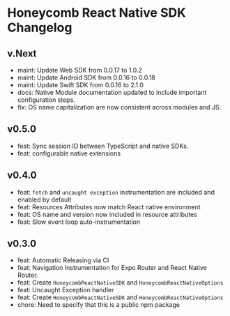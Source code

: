 # Honeycomb React Native SDK Changelog

## v.Next

- maint: Update Web SDK from 0.0.17 to 1.0.2
- maint: Update Android SDK from 0.0.16 to 0.0.18
- maint: Update Swift SDK from 0.0.16 to 2.1.0
- docs: Native Module documentation updated to include important configuration steps.
- fix: OS name capitalization are now consistent across modules and JS.

## v0.5.0

- feat: Sync session ID between TypeScript and native SDKs.
- feat: configurable native extensions

## v0.4.0

- feat: `fetch` and `uncaught exception` instrumentation are included and enabled by default
- feat: Resources Attributes now match React native environment
- feat: OS name and version now included in resource attributes
- feat: Slow event loop auto-instrumentation

## v0.3.0

- feat: Automatic Releasing via CI
- feat: Navigation Instrumentation for Expo Router and React Native Router.
- feat: Create `HoneycombReactNativeSDK` and `HoneycombReactNativeOptions`
- feat: Uncaught Exception handler
- feat: Create `HoneycombReactNativeSDK` and `HoneycombReactNativeOptions`
- chore: Need to specify that this is a public npm package
